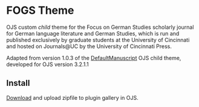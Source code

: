 # FOGS Theme

OJS custom *child* theme for the Focus on German Studies scholarly journal for German language literature and German Studies, which is run and published exclusively by graduate students at the University of Cincinnati and hosted on Journals@UC by the University of Cincinnati Press.

Adapted from version 1.0.3 of the [DefaultManuscript](https://github.com/NateWr/defaultManuscript) OJS child theme, developed for OJS version 3.2.1.1

## Install
[Download](https://github.com/uclibs/fogsTheme/archive/main.zip) and upload zipfile to plugin gallery in OJS.
